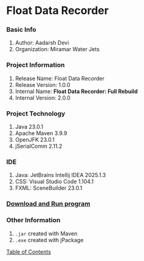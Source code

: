 # Float Data Recorder

### Basic Info
1. Author: Aadarsh Devi
2. Organization: Miramar Water Jets

### Project Information
1. Release Name: Float Data Recorder
2. Release Version: 1.0.0
3. Internal Name: **Float Data Recorder: Full Rebuild**
4. Internal Version: 2.0.0

### Project Technology
1. Java 23.0.1
2. Apache Maven 3.9.9
3. OpenJFK 23.0.1
4. jSerialComm 2.11.2

### IDE
1. Java: JetBrains Intellij IDEA 2025.1.3
2. CSS: Visual Studio Code 1.104.1
3. FXML: SceneBuilder 23.0.1

### [Download and Run program](Download.md)

### Other Information
1. `.jar` created with Maven
2. `.exe` created with jPackage

[Table of Contents](README.md)
